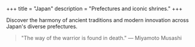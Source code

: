 +++
title = "Japan"
description = "Prefectures and iconic shrines."
+++

Discover the harmony of ancient traditions and modern innovation across Japan's diverse prefectures.

> "The way of the warrior is found in death." — Miyamoto Musashi
